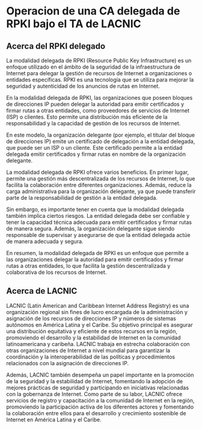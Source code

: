 # Operacion de una CA delegada de RPKI bajo el TA de LACNIC

## Acerca del RPKI delegado

La modalidad delegada de RPKI (Resource Public Key Infrastructure) es un enfoque utilizado en el ámbito de la seguridad de la infraestructura de Internet para delegar la gestión de recursos de Internet a organizaciones o entidades específicas. RPKI es una tecnología que se utiliza para mejorar la seguridad y autenticidad de los anuncios de rutas en Internet.

En la modalidad delegada de RPKI, las organizaciones que poseen bloques de direcciones IP pueden delegar la autoridad para emitir certificados y firmar rutas a otras entidades, como proveedores de servicios de Internet (ISP) o clientes. Esto permite una distribución más eficiente de la responsabilidad y la capacidad de gestión de los recursos de Internet.

En este modelo, la organización delegante (por ejemplo, el titular del bloque de direcciones IP) emite un certificado de delegación a la entidad delegada, que puede ser un ISP o un cliente. Este certificado permite a la entidad delegada emitir certificados y firmar rutas en nombre de la organización delegante.

La modalidad delegada de RPKI ofrece varios beneficios. En primer lugar, permite una gestión más descentralizada de los recursos de Internet, lo que facilita la colaboración entre diferentes organizaciones. Además, reduce la carga administrativa para la organización delegante, ya que puede transferir parte de la responsabilidad de gestión a la entidad delegada.

Sin embargo, es importante tener en cuenta que la modalidad delegada también implica ciertos riesgos. La entidad delegada debe ser confiable y tener la capacidad técnica adecuada para emitir certificados y firmar rutas de manera segura. Además, la organización delegante sigue siendo responsable de supervisar y asegurarse de que la entidad delegada actúe de manera adecuada y segura.

En resumen, la modalidad delegada de RPKI es un enfoque que permite a las organizaciones delegar la autoridad para emitir certificados y firmar rutas a otras entidades, lo que facilita la gestión descentralizada y colaborativa de los recursos de Internet.

## Acerca de LACNIC

LACNIC (Latin American and Caribbean Internet Address Registry) es una organización regional sin fines de lucro encargada de la administración y asignación de los recursos de direcciones IP y números de sistemas autónomos en América Latina y el Caribe. Su objetivo principal es asegurar una distribución equitativa y eficiente de estos recursos en la región, promoviendo el desarrollo y la estabilidad de Internet en la comunidad latinoamericana y caribeña. LACNIC trabaja en estrecha colaboración con otras organizaciones de Internet a nivel mundial para garantizar la coordinación y la interoperabilidad de las políticas y procedimientos relacionados con la asignación de direcciones IP.

Además, LACNIC también desempeña un papel importante en la promoción de la seguridad y la estabilidad de Internet, fomentando la adopción de mejores prácticas de seguridad y participando en iniciativas relacionadas con la gobernanza de Internet. Como parte de su labor, LACNIC ofrece servicios de registro y capacitación a la comunidad de Internet en la región, promoviendo la participación activa de los diferentes actores y fomentando la colaboración entre ellos para el desarrollo y crecimiento sostenible de Internet en América Latina y el Caribe.

